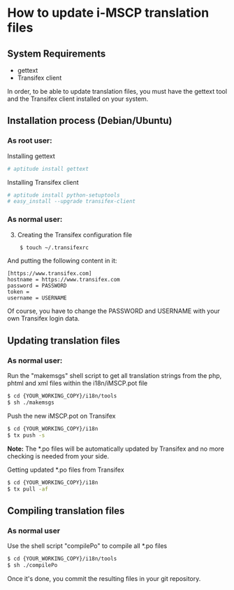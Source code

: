 # How to update i-MSCP translation files

## System Requirements

  * gettext
  * Transifex client

In order, to be able to update translation files, you must have the gettext
tool and the Transifex client installed on your system.

## Installation process (Debian/Ubuntu)

### As root user:

  Installing gettext

```bash
# aptitude install gettext
```
  Installing Transifex client

```bash
# aptitude install python-setuptools
# easy_install --upgrade transifex-client
```

### As normal user:

  3. Creating the Transifex configuration file

```bash
    $ touch ~/.transifexrc
```

And putting the following content in it:

```
[https://www.transifex.com]
hostname = https://www.transifex.com
password = PASSWORD
token =
username = USERNAME
```

Of course, you have to change the PASSWORD and USERNAME with your own Transifex
login data.

## Updating translation files

### As normal user:

  Run the "makemsgs" shell script to get all translation strings from the
    php, phtml and xml files within the i18n/iMSCP.pot file

```bash
$ cd {YOUR_WORKING_COPY}/i18n/tools
$ sh ./makemsgs
```

  Push the new iMSCP.pot on Transifex

```bash
$ cd {YOUR_WORKING_COPY}/i18n
$ tx push -s
```

**Note:** The *.po files will be automatically updated by Transifex and no more
checking is needed from your side.

  Getting updated *.po files from Transifex

```bash
$ cd {YOUR_WORKING_COPY}/i18n
$ tx pull -af
```

## Compiling translation files

### As normal user

  Use the shell script "compilePo" to compile all *.po files

```bash
$ cd {YOUR_WORKING_COPY}/i18n/tools
$ sh ./compilePo
```

Once it's done, you commit the resulting files in your git repository.
